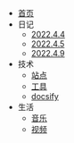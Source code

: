 
* [首页](/)
* 日记
  * [2022.4.4](/diary/2022.4.4.md)
  * [2022.4.5](/diary/2022.4.5.md)
  * [2022.4.9](/diary/2022.4.9.md)
* 技术
  * [站点](/tech/site.md)
  * [工具](/tech/tool.md)
  * [docsify](/tech/docsify.md)
* 生活
  * [音乐](/life/music.md)
  * [视频](/life/video.md)
